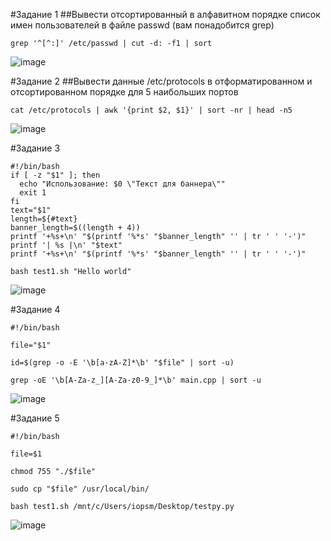 #Задание 1
##Вывести отсортированный в алфавитном порядке список имен пользователей в файле passwd (вам понадобится grep)

```
grep '^[^:]' /etc/passwd | cut -d: -f1 | sort
```

![image](https://github.com/user-attachments/assets/e340ba90-2967-4e6f-bd08-d9d9a217a53b)

#Задание 2
##Вывести данные /etc/protocols в отформатированном и отсортированном порядке для 5 наибольших портов

```
cat /etc/protocols | awk '{print $2, $1}' | sort -nr | head -n5
```

![image](https://github.com/user-attachments/assets/f75dd078-3458-49de-a835-6394695522b6)

#Задание 3

```
#!/bin/bash
if [ -z "$1" ]; then
  echo "Использование: $0 \"Текст для баннера\""
  exit 1
fi
text="$1"
length=${#text}
banner_length=$((length + 4))
printf '+%s+\n' "$(printf '%*s' "$banner_length" '' | tr ' ' '-')"
printf '| %s |\n' "$text"
printf '+%s+\n' "$(printf '%*s' "$banner_length" '' | tr ' ' '-')"
```

```
bash test1.sh "Hello world"
```

![image](https://github.com/user-attachments/assets/976dd40d-d88c-43ce-851e-f75c65bd5718)

#Задание 4

```
#!/bin/bash

file="$1"

id=$(grep -o -E '\b[a-zA-Z]*\b' "$file" | sort -u)
```

```
grep -oE '\b[A-Za-z_][A-Za-z0-9_]*\b' main.cpp | sort -u
```

![image](https://github.com/user-attachments/assets/fe8bc0d7-5f1d-40aa-a600-baf860b8aeb8)

#Задание 5

```
#!/bin/bash

file=$1

chmod 755 "./$file"

sudo cp "$file" /usr/local/bin/
```

```
bash test1.sh /mnt/c/Users/iopsm/Desktop/testpy.py
```

![image](https://github.com/user-attachments/assets/2c0e3b51-80ea-4ca6-8e6e-4fcc058d0b87)
